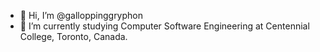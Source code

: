 - 👋 Hi, I’m @galloppinggryphon
- 🌱 I’m currently studying Computer Software Engineering at Centennial College, Toronto, Canada.
